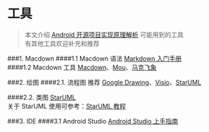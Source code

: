 工具
====================================
> 本文介绍 [Android 开源项目实现原理解析](https://github.com/android-cn/android-open-project-analysis) 可能用到的工具  
> 有其他工具欢迎补充和推荐  

###1. Macdown
####1.1 Macdown 语法
[Markdown 入门手册](https://github.com/android-cn/blog/blob/master/dev-tool/markdown.md)  
####1.2 Macdown 工具
[Macdown](http://macdown.uranusjr.com/)、[Mou](http://25.io/mou/)、[马克飞象](http://maxiang.info/)

###2. 绘图
####2.1. 流程图
推荐 [Google Drawing](https://docs.google.com/drawings)、[Visio](http://products.office.com/en-us/visio/flowchart-software)、[StarUML](http://staruml.io/)

####2.2. 类图
[StarUML](http://staruml.io/)  
关于 StarUML 使用可参考：[StarUML 教程](https://github.com/android-cn/android-open-project-analysis/blob/master/common/tool/staruml.pdf)  

###3. IDE
####3.1 Android Studio
[Android Studio 上手指南](https://github.com/android-cn/blog/blob/master/dev-tool/android-studio/README.md)  
